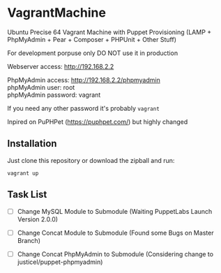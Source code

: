 VagrantMachine
==============

Ubuntu Precise 64 Vagrant Machine with Puppet Provisioning (LAMP + PhpMyAdmin + Pear + Composer + PHPUnit + Other Stuff)

For development porpuse only DO NOT use it in production

Webserver access: http://192.168.2.2

PhpMyAdmin access: http://192.168.2.2/phpmyadmin   
phpMyAdmin user: root   
phpMyAdmin password: vagrant

If you need any other password it's probably ```vagrant```

Inpired on PuPHPet (https://puphpet.com/) but highly changed

Installation
------------

Just clone this repository or download the zipball and run:

```Shell
vagrant up
``` 

Task List
---------

- [ ] Change MySQL Module to Submodule (Waiting PuppetLabs Launch Version 2.0.0)
- [ ] Change Concat Module to Submodule (Found some Bugs on Master Branch)
- [ ] Change Concat PhpMyAdmin to Submodule (Considering change to justicel/puppet-phpmyadmin)

